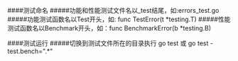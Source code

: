 ####测试命名
#####功能和性能测试文件名以_test结尾，如:errors_test.go
#####功能测试函数名以Test开头，如: func TestError(t *testing.T)
#####性能测试函数名以Benchmark开头，如：func BenchmarkError(b *testing.B)

####测试运行
#####切换到测试文件所在的目录执行 go test 或 go test -test.bench=".*"